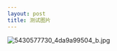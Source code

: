 ```yaml
---
layout: post
title: 测试图片
---
```

![5430577730_4da9a99504_b.jpg](https://cdn.nlark.com/yuque/0/2020/jpeg/632983/1600956124999-4002fbcd-2f15-4573-bcc8-f5c4c45de64b.jpeg#align=left&display=inline&height=604&margin=%5Bobject%20Object%5D&name=5430577730_4da9a99504_b.jpg&originHeight=604&originWidth=1000&size=129923&status=done&style=none&width=1000)

